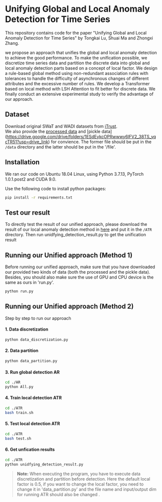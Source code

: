 # Unifying Global and Local Anomaly Detection for Time Series

>

This repository contains code for the paper "Unifying Global and Local Anomaly Detection for Time Series" by Tongkai Lu, Shuai Ma and Zhongxi Zhang.

we propose an approach that unifies the global and local anomaly detection to achieve the good performance. To make the unification possible, we discretize time series data and partition the discrete data into global and local anomaly detection parts based on a concept of local factor. We design a rule-based global method using non-redundant association rules with tolerances to handle the difficulty of asynchronous changes of different attributes and the excessive number of rules. We develop a Transformer based on local method with LSH Attention to fit better for discrete data. We finally conduct an extensive experimental study to verify the advantage of our approach.


## Dataset
Download original SWaT and WADI datasets from  [iTrust](https://itrust.sutd.edu.sg/itrust-labs_datasets/).  
We also provide the [processed data](https://drive.google.com/drive/folders/1USOqY4xu4_kZTxM2_784TowQ2voUftQX?usp=sharing) and [pickle data] (https://drive.google.com/drive/folders/1ESdEykcOPRwwwy6lFV2_38TS_yqcTR51?usp=drive_link) for convience. The former file should be put in the `/data` directory and the latter should be put in the '/file'.


## Installation
We ran our code on Ubuntu 18.04 Linux, using Python 3.7.13, PyTorch 1.0.1.post2 and CUDA 9.0.

Use the following code to install python packages:


```sh
pip install -r requirements.txt
```

## Test our result
To directly test the result of our unified approach, please download the result of our local anomaly detection method in [here](https://drive.google.com/file/d/1KoO_CI8YU_IigcTLwA-EVJk9V1xq6r_K/view?usp=drive_link) and put it in the `/ATR` directory. 
Then run unidfying_detection_result.py to get the unification result

## Running our Unified approach (Method 1)
Before running our unified approach, make sure that you have downloaded our provided two kinds of data (both the processed and the pickle data).
Besides, you should also make sure the use of GPU and CPU device is the same as ours in 'run.py'.

```sh
python run.py
```


## Running our Unified approach (Method 2)
Step by step to run our approach
#### 1. Data discretization
```sh
python data_discretization.py
```

#### 2. Data partition
```sh
python data_partition.py
```

#### 3. Run global detection AR
```sh
cd ./AR
python All.py
```

#### 4. Train local detection ATR
```sh
cd ./ATR
bash train.sh
```

#### 5. Test local detection ATR
```sh
cd ./ATR
bash test.sh
```

#### 6. Get unfication results
```sh
cd ./ATR
python unidfying_detection_result.py
```

> **Note:** When executing the program, you have to execute data discretization and partition before detection. Here the default local factor is 0.5, if you want to change the local factor, you need to change it in 'data_partition.py' and the file name and input/output dim for running ATR should also be changed .

